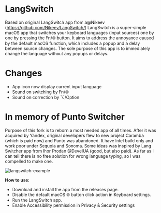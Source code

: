 # LangSwitch
Based on original LangSwitch app from a@Nikeev (https://github.com/Nikeev/LangSwitch/)
LangSwitch is a super-simple macOS app that switches your keyboard languages (input sources) one by one by pressing the Fn/🌐 button. It aims to address the annoyance caused by the default macOS function, which includes a popup and a delay between source changes. The sole purpose of this app is to immediately change the language without any popups or delays.

# Changes
- App icon now display current input language
- Sound on switching by Fn/🌐 
- Sound on correction by ⌥/Option 

# In memory of Punto Switcher
Purpose of this fork is to reborn a most needed app of all times. After it was acquired by Yandex, original developers flew to new project Caramba (which is paid now) and Punto was abandoned. It have Intel build only and work poor under Sequoia and Sonoma. Some ideas was inspired by Lang Switcher app from Ihor Prodan @DevelUA (good, but also paid). As far as I can tell there is no free solution for wrong language typing, so I was compelled to make one.

![langswitch-example](https://github.com/Nikeev/LangSwitch/assets/1555773/2850313a-f70d-4f76-b629-3d5798754f86)

**How to use:**
- Download and install the app from the releases page.
- Disable the default macOS 🌐 button click action in Keyboard settings.
- Run the LangSwitch app.
- Enable Accessibility permission in Privacy & Security settings
